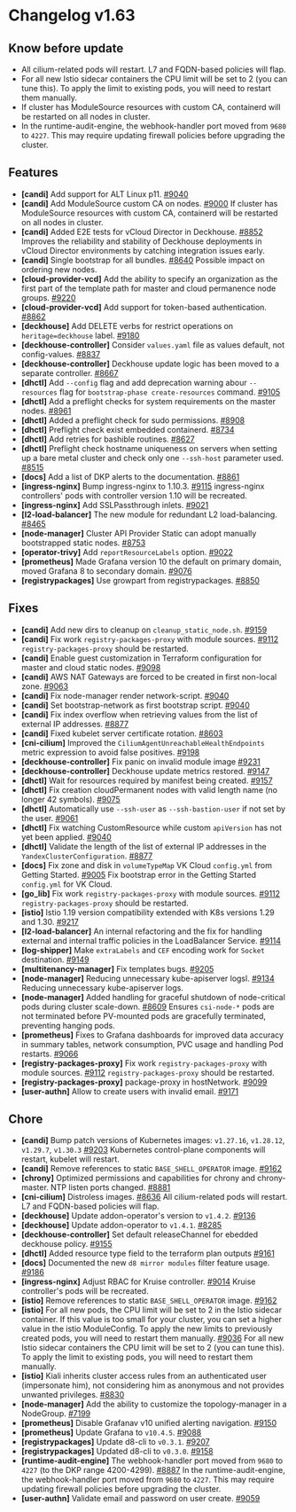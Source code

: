 # Changelog v1.63

## Know before update


 - All cilium-related pods will restart. L7 and FQDN-based policies will flap.
 - For all new Istio sidecar containers the CPU limit will be set to 2 (you can tune this). To apply the limit to existing pods, you will need to restart them manually.
 - If cluster has ModuleSource resources with custom CA, containerd will be restarted on all nodes in cluster.
 - In the runtime-audit-engine, the webhook-handler port moved from `9680` to `4227`. This may require updating firewall policies before upgrading the cluster.

## Features


 - **[candi]** Add support for ALT Linux p11. [#9040](https://github.com/deckhouse/deckhouse/pull/9040)
 - **[candi]** Add ModuleSource custom CA on nodes. [#9000](https://github.com/deckhouse/deckhouse/pull/9000)
    If cluster has ModuleSource resources with custom CA, containerd will be restarted on all nodes in cluster.
 - **[candi]** Added E2E tests for vCloud Director in Deckhouse. [#8852](https://github.com/deckhouse/deckhouse/pull/8852)
    Improves the reliability and stability of Deckhouse deployments in vCloud Director environments by catching integration issues early.
 - **[candi]** Single bootstrap for all bundles. [#8640](https://github.com/deckhouse/deckhouse/pull/8640)
    Possible impact on ordering new nodes.
 - **[cloud-provider-vcd]** Add the ability to specify an organization as the first part of the template path for master and cloud permanence node groups. [#9220](https://github.com/deckhouse/deckhouse/pull/9220)
 - **[cloud-provider-vcd]** Add support for token-based authentication. [#8862](https://github.com/deckhouse/deckhouse/pull/8862)
 - **[deckhouse]** Add DELETE verbs for restrict operations on `heritage=deckhouse` label. [#9180](https://github.com/deckhouse/deckhouse/pull/9180)
 - **[deckhouse-controller]** Consider `values.yaml` file as values default, not config-values. [#8837](https://github.com/deckhouse/deckhouse/pull/8837)
 - **[deckhouse-controller]** Deckhouse update logic has been moved to a separate controller. [#8667](https://github.com/deckhouse/deckhouse/pull/8667)
 - **[dhctl]** Add `--config` flag and add deprecation warning abour `--resources` flag for `bootstrap-phase create-resources` command. [#9105](https://github.com/deckhouse/deckhouse/pull/9105)
 - **[dhctl]** Add a preflight checks for system requirements on the master nodes. [#8961](https://github.com/deckhouse/deckhouse/pull/8961)
 - **[dhctl]** Added a preflight check for sudo permissions. [#8908](https://github.com/deckhouse/deckhouse/pull/8908)
 - **[dhctl]** Preflight check exist embedded containerd. [#8734](https://github.com/deckhouse/deckhouse/pull/8734)
 - **[dhctl]** Add retries for bashible routines. [#8627](https://github.com/deckhouse/deckhouse/pull/8627)
 - **[dhctl]** Preflight check hostname uniqueness on servers when setting up a bare metal cluster and check only one `--ssh-host` parameter used. [#8515](https://github.com/deckhouse/deckhouse/pull/8515)
 - **[docs]** Add a list of DKP alerts to the documentation. [#8861](https://github.com/deckhouse/deckhouse/pull/8861)
 - **[ingress-nginx]** Bump ingress-nginx to 1.10.3. [#9115](https://github.com/deckhouse/deckhouse/pull/9115)
    ingress-nginx controllers' pods with controller version 1.10 will be recreated.
 - **[ingress-nginx]** Add SSLPassthrough inlets. [#9021](https://github.com/deckhouse/deckhouse/pull/9021)
 - **[l2-load-balancer]** The new module for redundant L2 load-balancing. [#8465](https://github.com/deckhouse/deckhouse/pull/8465)
 - **[node-manager]** Cluster API Provider Static can adopt manually bootstrapped static nodes. [#8753](https://github.com/deckhouse/deckhouse/pull/8753)
 - **[operator-trivy]** Add `reportResourceLabels` option. [#9022](https://github.com/deckhouse/deckhouse/pull/9022)
 - **[prometheus]** Made Grafana version 10 the default on primary domain, moved Grafana 8 to secondary domain. [#9076](https://github.com/deckhouse/deckhouse/pull/9076)
 - **[registrypackages]** Use growpart from registrypackages. [#8850](https://github.com/deckhouse/deckhouse/pull/8850)

## Fixes


 - **[candi]** Add new dirs to cleanup on `cleanup_static_node.sh`. [#9159](https://github.com/deckhouse/deckhouse/pull/9159)
 - **[candi]** Fix work `registry-packages-proxy` with module sources. [#9112](https://github.com/deckhouse/deckhouse/pull/9112)
    `registry-packages-proxy` should be restarted.
 - **[candi]** Enable guest customization in Terraform configuration for master and cloud static nodes. [#9098](https://github.com/deckhouse/deckhouse/pull/9098)
 - **[candi]** AWS NAT Gateways are forced to be created in first non-local zone. [#9063](https://github.com/deckhouse/deckhouse/pull/9063)
 - **[candi]** Fix node-manager render network-script. [#9040](https://github.com/deckhouse/deckhouse/pull/9040)
 - **[candi]** Set bootstrap-network as first  bootstrap script. [#9040](https://github.com/deckhouse/deckhouse/pull/9040)
 - **[candi]** Fix index overflow when retrieving values from the list of external IP addresses. [#8877](https://github.com/deckhouse/deckhouse/pull/8877)
 - **[candi]** Fixed kubelet server certificate rotation. [#8603](https://github.com/deckhouse/deckhouse/pull/8603)
 - **[cni-cilium]** Improved the `CiliumAgentUnreachableHealthEndpoints` metric expression to avoid false positives. [#9198](https://github.com/deckhouse/deckhouse/pull/9198)
 - **[deckhouse-controller]** Fix panic on invalid module image [#9231](https://github.com/deckhouse/deckhouse/pull/9231)
 - **[deckhouse-controller]** Deckhouse update metrics restored. [#9147](https://github.com/deckhouse/deckhouse/pull/9147)
 - **[dhctl]** Wait for resources required by manifest being created. [#9157](https://github.com/deckhouse/deckhouse/pull/9157)
 - **[dhctl]** Fix creation cloudPermanent nodes with valid length name (no longer 42 symbols). [#9075](https://github.com/deckhouse/deckhouse/pull/9075)
 - **[dhctl]** Automatically use `--ssh-user` as `--ssh-bastion-user` if not set by the user. [#9061](https://github.com/deckhouse/deckhouse/pull/9061)
 - **[dhctl]** Fix watching CustomResource while custom `apiVersion` has not yet been applied. [#9040](https://github.com/deckhouse/deckhouse/pull/9040)
 - **[dhctl]** Validate the length of the list of external IP addresses in the `YandexClusterConfiguration`. [#8877](https://github.com/deckhouse/deckhouse/pull/8877)
 - **[docs]** Fix zone and disk in `volumeTypeMap` VK Cloud `config.yml` from Getting Started. [#9005](https://github.com/deckhouse/deckhouse/pull/9005)
    Fix bootstrap error in the Getting Started `config.yml` for VK Cloud.
 - **[go_lib]** Fix work `registry-packages-proxy` with module sources. [#9112](https://github.com/deckhouse/deckhouse/pull/9112)
    `registry-packages-proxy` should be restarted.
 - **[istio]** Istio 1.19 version compatibility extended with K8s versions 1.29 and 1.30. [#9217](https://github.com/deckhouse/deckhouse/pull/9217)
 - **[l2-load-balancer]** An internal refactoring and the fix for handling external and internal traffic policies in the LoadBalancer Service. [#9114](https://github.com/deckhouse/deckhouse/pull/9114)
 - **[log-shipper]** Make `extraLabels` and `CEF` encoding work for `Socket` destination. [#9149](https://github.com/deckhouse/deckhouse/pull/9149)
 - **[multitenancy-manager]** Fix templates bugs. [#9205](https://github.com/deckhouse/deckhouse/pull/9205)
 - **[node-manager]** Reducing unnecessary kube-apiserver logsl. [#9134](https://github.com/deckhouse/deckhouse/pull/9134)
    Reducing unnecessary kube-apiserver logs.
 - **[node-manager]** Added handling for graceful shutdown of node-critical pods during cluster scale-down. [#8609](https://github.com/deckhouse/deckhouse/pull/8609)
    Ensures `csi-node-*` pods are not terminated before PV-mounted pods are gracefully terminated, preventing hanging pods.
 - **[prometheus]** Fixes to Grafana dashboards for improved data accuracy in summary tables, network consumption, PVC usage and handling Pod restarts. [#9066](https://github.com/deckhouse/deckhouse/pull/9066)
 - **[registry-packages-proxy]** Fix work `registry-packages-proxy` with module sources. [#9112](https://github.com/deckhouse/deckhouse/pull/9112)
    `registry-packages-proxy` should be restarted.
 - **[registry-packages-proxy]** package-proxy in hostNetwork. [#9099](https://github.com/deckhouse/deckhouse/pull/9099)
 - **[user-authn]** Allow to create users with invalid email. [#9171](https://github.com/deckhouse/deckhouse/pull/9171)

## Chore


 - **[candi]** Bump patch versions of Kubernetes images: `v1.27.16`, `v1.28.12`, `v1.29.7`, `v1.30.3` [#9203](https://github.com/deckhouse/deckhouse/pull/9203)
    Kubernetes control-plane components will restart, kubelet will restart.
 - **[candi]** Remove references to static `BASE_SHELL_OPERATOR` image. [#9162](https://github.com/deckhouse/deckhouse/pull/9162)
 - **[chrony]** Optimized permissions and capabilities for chrony and chrony-master. NTP listen ports changed. [#8881](https://github.com/deckhouse/deckhouse/pull/8881)
 - **[cni-cilium]** Distroless images. [#8636](https://github.com/deckhouse/deckhouse/pull/8636)
    All cilium-related pods will restart. L7 and FQDN-based policies will flap.
 - **[deckhouse]** Update addon-operator's version to `v1.4.2`. [#9136](https://github.com/deckhouse/deckhouse/pull/9136)
 - **[deckhouse]** Update addon-operator to `v1.4.1`. [#8285](https://github.com/deckhouse/deckhouse/pull/8285)
 - **[deckhouse-controller]** Set default releaseChannel for ebedded deckhouse policy. [#9155](https://github.com/deckhouse/deckhouse/pull/9155)
 - **[dhctl]** Added resource type field to the terraform plan outputs [#9161](https://github.com/deckhouse/deckhouse/pull/9161)
 - **[docs]** Documented the new `d8 mirror modules` filter feature usage. [#9186](https://github.com/deckhouse/deckhouse/pull/9186)
 - **[ingress-nginx]** Adjust RBAC for Kruise controller. [#9014](https://github.com/deckhouse/deckhouse/pull/9014)
    Kruise controller's pods will be recreated.
 - **[istio]** Remove references to static `BASE_SHELL_OPERATOR` image. [#9162](https://github.com/deckhouse/deckhouse/pull/9162)
 - **[istio]** For all new pods, the CPU limit will be set to 2 in the Istio sidecar container. If this value is too small for your cluster, you can set a higher value in the istio ModuleConfig. To apply the new limits to previously created pods, you will need to restart them manually. [#9036](https://github.com/deckhouse/deckhouse/pull/9036)
    For all new Istio sidecar containers the CPU limit will be set to 2 (you can tune this). To apply the limit to existing pods, you will need to restart them manually.
 - **[istio]** Kiali inherits cluster access rules from an authenticated user (impersonate him), not considering him as anonymous and not provides unwanted privileges. [#8830](https://github.com/deckhouse/deckhouse/pull/8830)
 - **[node-manager]** Add the ability to customize the topology-manager in a NodeGroup. [#7199](https://github.com/deckhouse/deckhouse/pull/7199)
 - **[prometheus]** Disable Grafanav v10 unified alerting navigation. [#9150](https://github.com/deckhouse/deckhouse/pull/9150)
 - **[prometheus]** Update Grafana to `v10.4.5`. [#9088](https://github.com/deckhouse/deckhouse/pull/9088)
 - **[registrypackages]** Update d8-cli to `v0.3.1`. [#9207](https://github.com/deckhouse/deckhouse/pull/9207)
 - **[registrypackages]** Updated d8-cli to `v0.3.0`. [#9158](https://github.com/deckhouse/deckhouse/pull/9158)
 - **[runtime-audit-engine]** The webhook-handler port moved from `9680` to `4227` (to the DKP range 4200-4299). [#8887](https://github.com/deckhouse/deckhouse/pull/8887)
    In the runtime-audit-engine, the webhook-handler port moved from `9680` to `4227`. This may require updating firewall policies before upgrading the cluster.
 - **[user-authn]** Validate email and password on user create. [#9059](https://github.com/deckhouse/deckhouse/pull/9059)

